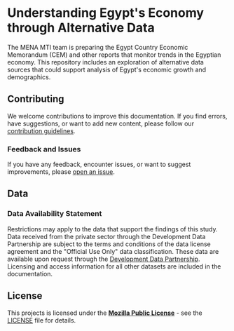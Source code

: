 # Understanding Egypt's Economy through Alternative Data

The MENA MTI team is preparing the Egypt Country Economic Memorandum (CEM) and other reports that monitor trends in the Egyptian economy. This repository includes an exploration of alternative data sources that could support analysis of Egypt's economic growth and demographics.

## Contributing

We welcome contributions to improve this documentation. If you find errors, have suggestions, or want to add new content, please follow our [contribution guidelines](docs/CONTRIBUTING.md).

### Feedback and Issues

If you have any feedback, encounter issues, or want to suggest improvements, please [open an issue](https://github.com/datapartnership/gaza-israel-conflict-impact-analysis/issues/new/choosem).

## Data

### Data Availability Statement

Restrictions may apply to the data that support the findings of this study. Data received from the private sector through the Development Data Partnership are subject to the terms and conditions of the data license agreement and the "Official Use Only" data classification. These data are available upon request through the [Development Data Partnership](https://datapartnership.org). Licensing and access information for all other datasets are included in the documentation.

## License

This projects is licensed under the [**Mozilla Public License**](https://opensource.org/license/mpl-2-0/) - see the [LICENSE](LICENSE) file for details.
